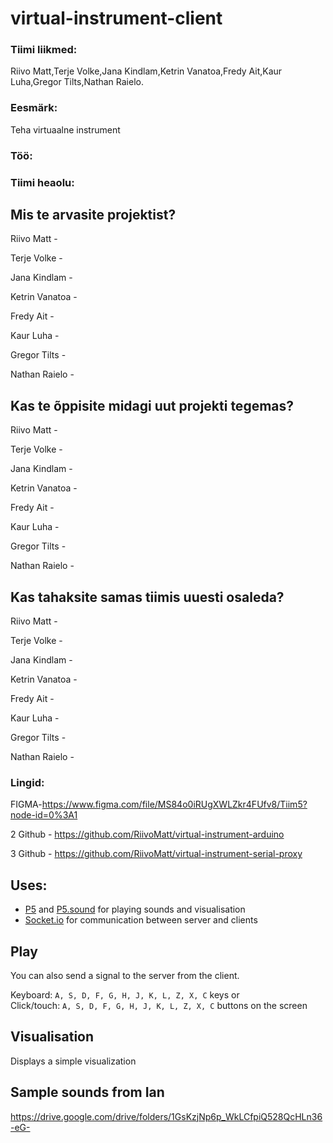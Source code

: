 # virtual-instrument-client
### Tiimi liikmed:
Riivo Matt,Terje Volke,Jana Kindlam,Ketrin Vanatoa,Fredy Ait,Kaur Luha,Gregor Tilts,Nathan Raielo.
### Eesmärk:
Teha  virtuaalne instrument
### Töö:

### Tiimi heaolu:
## Mis te arvasite projektist?
Riivo Matt -

Terje Volke - 

Jana Kindlam - 

Ketrin Vanatoa - 

Fredy Ait - 

Kaur Luha - 

Gregor Tilts - 

Nathan Raielo -

## Kas te õppisite midagi uut projekti tegemas?
Riivo Matt - 

Terje Volke - 

Jana Kindlam - 

Ketrin Vanatoa - 

Fredy Ait - 

Kaur Luha - 

Gregor Tilts - 

Nathan Raielo -

## Kas tahaksite samas tiimis uuesti osaleda?
Riivo Matt - 

Terje Volke - 

Jana Kindlam - 

Ketrin Vanatoa - 

Fredy Ait - 

Kaur Luha - 

Gregor Tilts - 

Nathan Raielo -

### Lingid:
FIGMA-https://www.figma.com/file/MS84o0iRUgXWLZkr4FUfv8/Tiim5?node-id=0%3A1

2 Github - https://github.com/RiivoMatt/virtual-instrument-arduino

3 Github - https://github.com/RiivoMatt/virtual-instrument-serial-proxy

## Uses:
- [P5](https://p5js.org/) and [P5.sound](https://p5js.org/reference/#/libraries/p5.sound) for playing sounds and visualisation
- [Socket.io](https://socket.io/) for communication between server and clients 

## Play
You can also send a signal to the server from the client.

Keyboard: ```A, S, D, F, G, H, J, K, L, Z, X, C``` keys or  
Click/touch: ```A, S, D, F, G, H, J, K, L, Z, X, C``` buttons on the screen

## Visualisation
Displays a simple visualization 

## Sample sounds from Ian

https://drive.google.com/drive/folders/1GsKzjNp6p_WkLCfpiQ528QcHLn36-eG-

